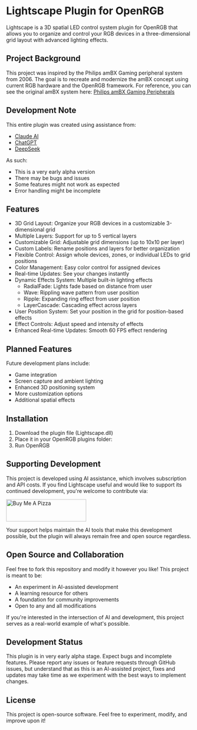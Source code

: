 # Lightscape Plugin for OpenRGB

Lightscape is a 3D spatial LED control system plugin for OpenRGB that allows you to organize and control your RGB devices in a three-dimensional grid layout with advanced lighting effects.

## Project Background

This project was inspired by the Philips amBX Gaming peripheral system from 2006. The goal is to recreate and modernize the amBX concept using current RGB hardware and the OpenRGB framework. For reference, you can see the original amBX system here: [Philips amBX Gaming Peripherals](https://www.youtube.com/watch?v=TWC3ruGYif0)

## Development Note

This entire plugin was created using assistance from:
- [Claude AI](https://claude.ai)
- [ChatGPT](https://chat.openai.com)
- [DeepSeek](https://www.deepseek.com/)

As such:
- This is a very early alpha version
- There may be bugs and issues
- Some features might not work as expected
- Error handling might be incomplete

## Features

- 3D Grid Layout: Organize your RGB devices in a customizable 3-dimensional grid
- Multiple Layers: Support for up to 5 vertical layers
- Customizable Grid: Adjustable grid dimensions (up to 10x10 per layer)
- Custom Labels: Rename positions and layers for better organization
- Flexible Control: Assign whole devices, zones, or individual LEDs to grid positions
- Color Management: Easy color control for assigned devices
- Real-time Updates: See your changes instantly
- Dynamic Effects System: Multiple built-in lighting effects
  - RadialFade: Lights fade based on distance from user
  - Wave: Rippling wave pattern from user position
  - Ripple: Expanding ring effect from user position
  - LayerCascade: Cascading effect across layers
- User Position System: Set your position in the grid for position-based effects
- Effect Controls: Adjust speed and intensity of effects
- Enhanced Real-time Updates: Smooth 60 FPS effect rendering

## Planned Features

Future development plans include:
- Game integration
- Screen capture and ambient lighting
- Enhanced 3D positioning system
- More customization options
- Additional spatial effects

## Installation

1. Download the plugin file (Lightscape.dll)
2. Place it in your OpenRGB plugins folder:
3. Run OpenRGB


## Supporting Development

This project is developed using AI assistance, which involves subscription and API costs. If you find Lightscape useful and would like to support its continued development, you're welcome to contribute via:

<a href="https://www.buymeacoffee.com/Wolfieee" target="_blank"><img src="https://cdn.buymeacoffee.com/buttons/v2/default-green.png" alt="Buy Me A Pizza" style="height: 60px !important;width: 217px !important;" ></a>


Your support helps maintain the AI tools that make this development possible, but the plugin will always remain free and open source regardless.

## Open Source and Collaboration

Feel free to fork this repository and modify it however you like! This project is meant to be:
- An experiment in AI-assisted development
- A learning resource for others
- A foundation for community improvements
- Open to any and all modifications

If you're interested in the intersection of AI and development, this project serves as a real-world example of what's possible.

## Development Status

This plugin is in very early alpha stage. Expect bugs and incomplete features. Please report any issues or feature requests through GitHub issues, but understand that as this is an AI-assisted project, fixes and updates may take time as we experiment with the best ways to implement changes.


## License

This project is open-source software. Feel free to experiment, modify, and improve upon it!
